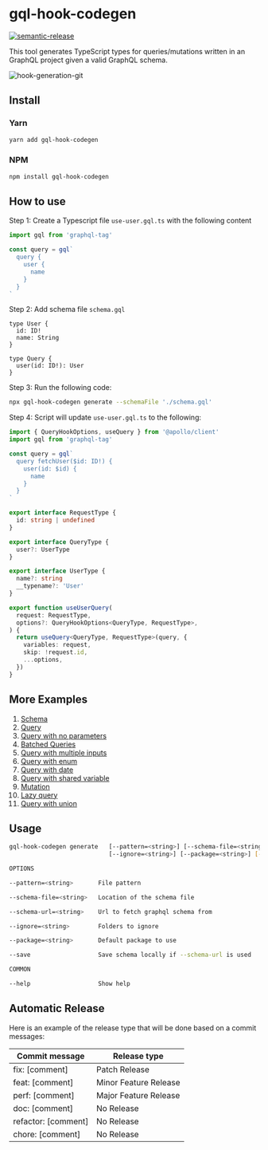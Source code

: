 # gql-hook-codegen

[![semantic-release](https://img.shields.io/badge/%20%20%F0%9F%93%A6%F0%9F%9A%80-semantic--release-e10079.svg)](https://github.com/semantic-release/semantic-release)

This tool generates TypeScript types for queries/mutations written in an GraphQL project given a
valid GraphQL schema.

![hook-generation-git](https://github.com/rintoj/gql-hook-codegen/assets/10824903/b254ea6c-a813-4b42-828d-8f78a4d3eb3b)

## Install

### Yarn

```sh
yarn add gql-hook-codegen
```

### NPM

```sh
npm install gql-hook-codegen
```

## How to use

Step 1: Create a Typescript file `use-user.gql.ts` with the following content

```ts
import gql from 'graphql-tag'

const query = gql`
  query {
    user {
      name
    }
  }
`
```

Step 2: Add schema file `schema.gql`

```gql
type User {
  id: ID!
  name: String
}

type Query {
  user(id: ID!): User
}
```

Step 3: Run the following code:

```sh
npx gql-hook-codegen generate --schemaFile './schema.gql'
```

Step 4: Script will update `use-user.gql.ts` to the following:

```ts
import { QueryHookOptions, useQuery } from '@apollo/client'
import gql from 'graphql-tag'

const query = gql`
  query fetchUser($id: ID!) {
    user(id: $id) {
      name
    }
  }
`

export interface RequestType {
  id: string | undefined
}

export interface QueryType {
  user?: UserType
}

export interface UserType {
  name?: string
  __typename?: 'User'
}

export function useUserQuery(
  request: RequestType,
  options?: QueryHookOptions<QueryType, RequestType>,
) {
  return useQuery<QueryType, RequestType>(query, {
    variables: request,
    skip: !request.id,
    ...options,
  })
}
```

## More Examples

<!-- vscode-markdown-toc -->

1. [Schema](./docs/examples.md#Schema)
2. [Query](./docs/examples.md#Query)
3. [Query with no parameters](./docs/examples.md#Querywithnoparameters)
4. [Batched Queries](./docs/examples.md#BatchedQueries)
5. [Query with multiple inputs](./docs/examples.md#Querywithmultipleinputs)
6. [Query with enum](./docs/examples.md#Querywithenum)
7. [Query with date](./docs/examples.md#Querywithdate)
8. [Query with shared variable](./docs/examples.md#Querywithsharedvariable)
9. [Mutation](./docs/examples.md#Mutation)
10. [Lazy query](./docs/examples.md#Lazyquery)
11. [Query with union](./docs/examples.md#Querywithunion)

## Usage

```sh
gql-hook-codegen generate   [--pattern=<string>] [--schema-file=<string>] [--schema-url=<string>]
                            [--ignore=<string>] [--package=<string>] [--save] [--help]

OPTIONS

--pattern=<string>       File pattern

--schema-file=<string>   Location of the schema file

--schema-url=<string>    Url to fetch graphql schema from

--ignore=<string>        Folders to ignore

--package=<string>       Default package to use

--save                   Save schema locally if --schema-url is used

COMMON

--help                   Show help

```

## Automatic Release

Here is an example of the release type that will be done based on a commit messages:

| Commit message      | Release type          |
| ------------------- | --------------------- |
| fix: [comment]      | Patch Release         |
| feat: [comment]     | Minor Feature Release |
| perf: [comment]     | Major Feature Release |
| doc: [comment]      | No Release            |
| refactor: [comment] | No Release            |
| chore: [comment]    | No Release            |
